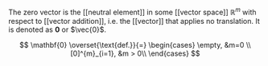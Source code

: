 
The zero vector is the [[neutral element]] in some [[vector space]] $\mathbb{R}^m$ with respect to [[vector addition]], i.e. the [[vector]] that applies no translation. It is denoted as $\mathbf{0}$ or $\vec{0}$.

$$
\mathbf{0} \overset{\text{def.}}{=}
\begin{cases}
\empty, &m=0 \\
[0]^{m}_{i=1}, &m > 0\\
\end{cases}
$$

